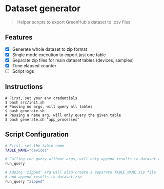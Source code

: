 # Dataset generator

> Helper scripts to export GreenHub's dataset to .csv files

## Features

- [x] Generate whole dataset to zip format
- [x] Single mode execution to export just one table
- [x] Separate zip files for main dataset tables (devices, samples)
- [x] Time elapsed counter
- [ ] Script logs

## Instructions

```shell
# First, set your env credentials
$ bash src/init.sh
# Passing no args, will query all tables
$ bash generate.sh
# Passing a name arg, will only query the given table
$ bash generate.sh "app_processes"
```

## Script Configuration

```bash
# First, set the table name
TABLE_NAME="devices"

# Calling run_query without args, will only append results to dataset.zip
run_query

# Adding 'zipped' arg will also create a separate TABLE_NAME.zip file
# and append results to dataset.zip
run_query "zipped"
```

